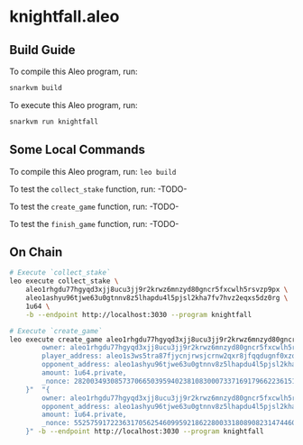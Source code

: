 # knightfall.aleo

## Build Guide

To compile this Aleo program, run:
```bash
snarkvm build
```

To execute this Aleo program, run:
```bash
snarkvm run knightfall
```

## Some Local Commands

To compile this Aleo program, run:
`leo build`

To test the `collect_stake` function, run: 
-TODO-

To test the `create_game` function, run: 
-TODO-

To test the `finish_game` function, run: 
-TODO-

## On Chain

```bash
# Execute `collect_stake`
leo execute collect_stake \
    aleo1rhgdu77hgyqd3xjj8ucu3jj9r2krwz6mnzyd80gncr5fxcwlh5rsvzp9px \
    aleo1ashyu96tjwe63u0gtnnv8z5lhapdu4l5pjsl2kha7fv7hvz2eqxs5dz0rg \
    1u64 \
    -b --endpoint http://localhost:3030 --program knightfall
```

```bash
# Execute `create_game`
leo execute create_game aleo1rhgdu77hgyqd3xjj8ucu3jj9r2krwz6mnzyd80gncr5fxcwlh5rsvzp9px "{
        owner: aleo1rhgdu77hgyqd3xjj8ucu3jj9r2krwz6mnzyd80gncr5fxcwlh5rsvzp9px.private,
        player_address: aleo1s3ws5tra87fjycnjrwsjcrnw2qxr8jfqqdugnf0xzqqw29q9m5pqem2u4t.private,
        opponent_address: aleo1ashyu96tjwe63u0gtnnv8z5lhapdu4l5pjsl2kha7fv7hvz2eqxs5dz0rg.private,
        amount: 1u64.private,
        _nonce: 2820034930857370665039594023810830007337169179662236151994194094746132137867group.public 
    }"  "{ 
        owner: aleo1rhgdu77hgyqd3xjj8ucu3jj9r2krwz6mnzyd80gncr5fxcwlh5rsvzp9px.private,player_address: aleo1ashyu96tjwe63u0gtnnv8z5lhapdu4l5pjsl2kha7fv7hvz2eqxs5dz0rg.private,
        opponent_address: aleo1ashyu96tjwe63u0gtnnv8z5lhapdu4l5pjsl2kha7fv7hvz2eqxs5dz0rg.private,
        amount: 1u64.private,
        _nonce: 5525759172236317056254609959218622800331808908231474460568803993892218953813group.public 
    }" -b --endpoint http://localhost:3030 --program knightfall
```
